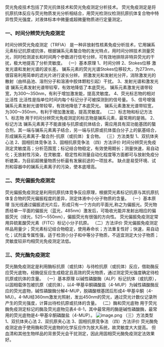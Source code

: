 


荧光免疫技术包括了荧光抗体技术和荧光免疫测定分析技术。
荧光免疫测定是将抗原抗体反应与荧光物质发光分析相结合，用荧光检测仪检测抗原抗体复合物中特异性荧光强度，对液体标本中微量或超微量物质进行定量测定。

### 一、时间分辨荧光免疫测定
时间分辨荧光免疫测定（TRFIA） 是一种非放射性核素免疫分析技术，它用镧系元素标记抗原或抗体，根据镧系元素螯合物的发光特点，用时间分辨技术测量荧光，同时检测波长和时间两个参数进行信号分辨，可有效地排除非特异荧光的干扰，极大地提高了分析灵敏度。 
（一）基本原理
1、时间分辨
2、Stokes位移
激发光谱和发射光谱的波长差。 
镧系元素的荧光光谱Stokes位移较大，为273nm，很容易利用简单的滤光片进行波长分辨， 把激发光和发射光分开，消除激发光的散射（由样品池、溶剂分子和溶液中胶体颗粒引起）干扰。 
3、发射光谱和激发光谱
镧系元素发射光谱带较窄，有效地降低了本底荧光。
镧系元素激发光谱带较宽，为300～350nm，有利于增加激发能，提高灵敏度。
4、荧光标志物的相对比活性
比活性是指单位时间内每个标记分子可被探测到的信号量。
5、信号增强
镧系元素发射光谱带较窄，有效地降低了本底荧光。
镧系元素激发光谱带较宽，为300～350nm，有利于增加激发能，提高灵敏度。
（二）标志物和标记方法
1、标志物
用于时间分辨荧光免疫测定的标志物是镧系元素，最常用的是铕。
2、标记方法
镧系元素离子不能直接与抗原或抗体结合，需应用具有双功能基团的螯合剂，其一端与镧系元素离子结合，另一端与抗原或抗体蛋白分子上的氨基结合，形成镧系元素离子-螯合剂-抗原（或抗体）复合物。
（三）方法类型
1、双抗体夹心法
2、固相抗体竞争法
3、固相抗原竞争法
（四）方法评价
时间分辨荧光免疫测定灵敏度高；分析范围宽；标记结合物稳定，有效使用期长；测量快速，易自动化；无放射性污染，在灵敏度、稳定性和测量自动化程度等方面都可与放射免疫分析媲美，为目前超微量物质分析最有发展前途的一项技术。 
缺点是易受环境、试剂和容器中的镧系元素离子的污染，使本底增高。

### 二、荧光偏振免疫测定
荧光偏振免疫测定是利用抗原抗体竞争反应原理，根据荧光素标记抗原与其抗原抗体复合物的荧光偏振程度的差异，测定体液中小分子物质的含量。
（一）基本原理
当光线通过偏振滤光片后，形成只有一个方向的平面光,称之为偏振光。荧光物质经单一平面的偏振光（蓝光，485nm）激发后，可吸收光能并发射出相应的偏振荧光（绿光，525～550nm），偏振荧光有很强的方向性。 
荧光偏振免疫测定常用异硫氰酸荧光素（FITC）标记小分子抗原。 
（二）方法评价
荧光偏振免疫测定样品用量少；荧光素标记结合物稳定，使用寿命长；方法重复性好；快速，易自动化；试剂盒专属性强，适于检测小分子和中等分子物质，不适宜测定大分子物质；灵敏度较非均相荧光免疫测定法低。

### 三、荧光酶免疫测定
荧光酶免疫测定是利用酶标抗原（或抗体）与待检抗原（或抗体）反应，借助酶反应荧光底物，经酶促反应生成稳定且高效的荧光物质，通过测定荧光强度确定待检抗原或抗体的含量。
（一）基本原理
以碱性磷酸酶（ALP）标记抗体（或抗原），以固相载体包被抗原（或抗体），以4-甲基伞酮磷酸盐（4-MUP）为碱性磷酸酶反应的荧光底物，碱性磷酸酶分解4-MUP，脱磷酸根基团后形成4-甲基伞酮（4-MU）。4-MU经360nm激发光照射，发出450nm的荧光，通过荧光计数仪记录所产生的荧光强度，计算出待检抗原或抗体的含量。 
（二）酶和荧光底物
用于荧光酶免疫测定标记的酶及荧光底物见表4-8-1，其中最常用的酶是碱性磷酸酶，最常用的荧光底物是4-甲基伞酮磷酸盐（4-MUP）。
![image.png](https://cdn.nlark.com/yuque/0/2022/png/33570603/1666482526763-2e4bf2b5-965f-4f5a-98f9-a300c23f2e5f.png#clientId=uf4af4f86-acb6-4&crop=0&crop=0&crop=1&crop=1&from=paste&id=u122d0e56&margin=%5Bobject%20Object%5D&name=image.png&originHeight=130&originWidth=519&originalType=url&ratio=1&rotation=0&showTitle=false&size=1996&status=done&style=none&taskId=u47949a4e-8b98-4ab7-8982-85a784164a0&title=)
（三）方法类型
1、双抗体夹心法
2、双抗原夹心法
3、固相抗原竞争法
（四）方法评价
荧光酶免疫测定由于使用酶和荧光底物的化学反应作为放大系统，故灵敏度大大提高。
但血清和其他生物样品的背景荧光会干扰测定，因此用固相荧光酶免疫测定法效果好。
